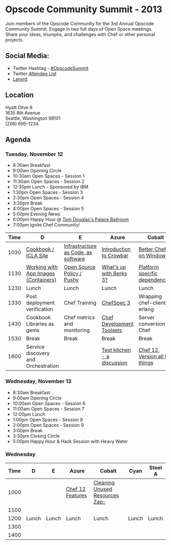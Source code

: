 Opscode Community Summit - 2013
===============================
Join members of the Opscode Community for the 3rd Annual Opscode Community Summit.  Engage in two full days of Open Space meetings. Share your ideas, triumphs, and challenges with Chef or other personal projects.

## Social Media:
* Twitter Hashtag - [#OpscodeSummit](https://twitter.com/#!/search/%23opscodesummit)
* Twitter [Attendee List](https://twitter.com/opscode/community-summit-2013/members)
* [Lanyrd](http://lanyrd.com/2013/opscodesummit/)

## Location
Hyatt Olive 8  
1635 8th Avenue  
Seattle, Washington 98101  
(206) 695-1234

## Agenda
### Tuesday, November 12

* 8:30am Breakfast
* 9:00am Opening Circle
* 10:30am Open Spaces - Session 1
* 11:30am Open Spaces - Session 2
* 12:30pm Lunch - Sponsored by IBM
* 1:30pm Open Spaces - Session 3
* 2:30pm Open Spaces - Session 4
* 3:30pm Break
* 4:00pm Open Spaces - Session 5
* 5:00pm Evening News
* 6:00pm Happy Hour @ [Tom Douglas's Palace Ballroom](https://maps.google.com/maps?saddr=Hyatt+at+Olive+8,+8th+Avenue,+Seattle,+WA&daddr=Palace+Ballroom&hl=en&ll=47.614141,-122.336969&spn=0.006676,0.008808&sll=47.615106,-122.336968&sspn=0.006675,0.008808&geocode=FdWG1gIdYlW1-CFzBLU7QqVs4ynhuE40tWqQVDFzBLU7QqVs4w%3BFVyL1gIdzDu1-A&oq=Hyatt&dirflg=w&mra=ltm&t=m&z=17)
* 7:00pm Ignite Chef Community!


| Time | D | E | Azure                                  | Cobalt | Cyan | Steel A |
|------|---|---|----------------------------------------|--------|------|---------|
| 1030 | [Cookbook / ICLA Site](wiki/Tuesday-D-1030)  | [Infrastructure as Code, as software](wiki/Tuesday-E-1030)  |[Introduction to Crowbar](wiki/Tuesday-Azure-1030)| [Better Chef on Windows](https://github.com/opscode/opscode-summit-2013/wiki/Tuesday-Cobalt-1030)       |      |         |
| 1130 | [Working with App Images (Containers)](wiki/Tuesday-D-1130) | [Open Source Policy / Pushy](wiki/Tuesday-E-1130) | [What's up with Berks 3?](wiki/Tuesday-Azure-1130) | [Platform specific dependencies](wiki/Cross-platform-dependencies) |      | Vagrant (chef-solo to chef-zero) |
| 1230 | Lunch | Lunch | Lunch | Lunch |   Lunch   | Lunch |
| 1330 | Post deployment verification | Chef Training | [ChefSpec 3](wiki/Tuesday-E-1330) | Wrapping chef-client in erlang | [Chef and Security](https://github.com/opscode/opscode-summit-2013/wiki/Tuesday-Cyan-1330) | Attribute validation |
| 1430 | Cookbook Libraries as gems | Chef metrics and monitoring | [Chef Development Toolsets](wiki/Tuesday-E-1430) | Server conversion to Chef | [Openstack](wiki/Tuesday-Cyan-1430) | Celluloid (is it good?) |
| 1530 | Break | Break | Break | Break | Break | Break |
| 1600 | Service discovery and Orchestration |  | [Test kitchen - a discussion](wiki/Tuesday-E-1600) | [Chef 12, Version all the things](wiki/Tuesday-Cobalt-1600) |  | Private/Enterprise chef support group |

### Wednesday, November 13

* 8:30am Breakfast
* 9:00am Opening Circle
* 10:00am Open Spaces - Session 6
* 11:00am Open Spaces - Session 7
* 12:00pm Lunch
* 1:00pm Open Spaces - Session 8
* 2:00pm Open Spaces - Session 9
* 3:00pm Break
* 3:30pm Closing Circle
* 5:00pm Happy Hour & Hack Session with Heavy Water

### Wednesday

| Time | D | E | Azure | Cobalt | Cyan | Steel A |
|------|---|---|-------|--------|------|---------|
| 1000 |   |   | [Chef 12 Features](https://github.com/opscode/opscode-summit-2013/wiki/Tuesday-Azure-1000)      |    [Cleaning Unused Resources Zap::](https://github.com/opscode/opscode-summit-2013/wiki/Wednesday-Colbalt-100)    |      |         |
| 1100 |   |   |       |        |      |         |
| 1200 | Lunch | Lunch | Lunch | Lunch | Lunch | Lunch |
| 1300 |   |   |       |        |      |         |
| 1400 |   |   |       |        |      |         |
